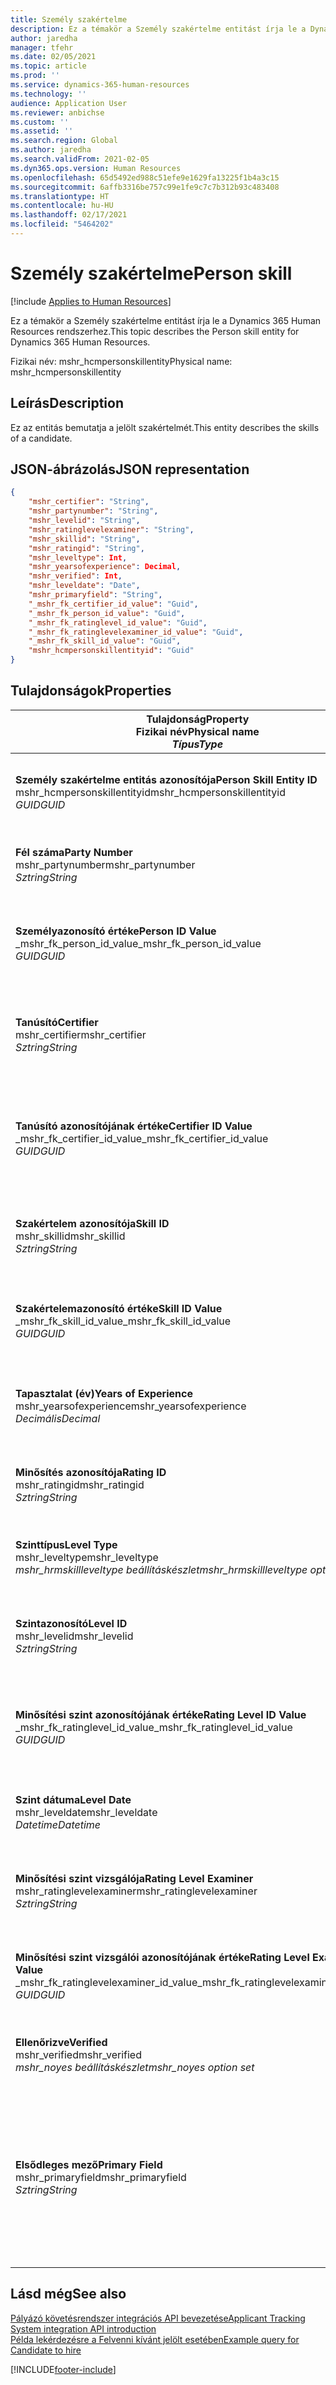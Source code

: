 ```yaml
---
title: Személy szakértelme
description: Ez a témakör a Személy szakértelme entitást írja le a Dynamics 365 Human Resources rendszerhez.
author: jaredha
manager: tfehr
ms.date: 02/05/2021
ms.topic: article
ms.prod: ''
ms.service: dynamics-365-human-resources
ms.technology: ''
audience: Application User
ms.reviewer: anbichse
ms.custom: ''
ms.assetid: ''
ms.search.region: Global
ms.author: jaredha
ms.search.validFrom: 2021-02-05
ms.dyn365.ops.version: Human Resources
ms.openlocfilehash: 65d5492ed988c51efe9e1629fa13225f1b4a3c15
ms.sourcegitcommit: 6affb3316be757c99e1fe9c7c7b312b93c483408
ms.translationtype: HT
ms.contentlocale: hu-HU
ms.lasthandoff: 02/17/2021
ms.locfileid: "5464202"
---
```

# <a name="person-skill"></a><span data-ttu-id="fc7f9-103">Személy szakértelme</span><span class="sxs-lookup"><span data-stu-id="fc7f9-103">Person skill</span></span>

[!include [Applies to Human Resources](../includes/applies-to-hr.md)]

<span data-ttu-id="fc7f9-104">Ez a témakör a Személy szakértelme entitást írja le a Dynamics 365 Human Resources rendszerhez.</span><span class="sxs-lookup"><span data-stu-id="fc7f9-104">This topic describes the Person skill entity for Dynamics 365 Human Resources.</span></span>

<span data-ttu-id="fc7f9-105">Fizikai név: mshr_hcmpersonskillentity</span><span class="sxs-lookup"><span data-stu-id="fc7f9-105">Physical name: mshr_hcmpersonskillentity</span></span>

## <a name="description"></a><span data-ttu-id="fc7f9-106">Leírás</span><span class="sxs-lookup"><span data-stu-id="fc7f9-106">Description</span></span>

<span data-ttu-id="fc7f9-107">Ez az entitás bemutatja a jelölt szakértelmét.</span><span class="sxs-lookup"><span data-stu-id="fc7f9-107">This entity describes the skills of a candidate.</span></span>

## <a name="json-representation"></a><span data-ttu-id="fc7f9-108">JSON-ábrázolás</span><span class="sxs-lookup"><span data-stu-id="fc7f9-108">JSON representation</span></span>

```json
{
    "mshr_certifier": "String",
    "mshr_partynumber": "String",
    "mshr_levelid": "String",
    "mshr_ratinglevelexaminer": "String",
    "mshr_skillid": "String",
    "mshr_ratingid": "String",
    "mshr_leveltype": Int,
    "mshr_yearsofexperience": Decimal,
    "mshr_verified": Int,
    "mshr_leveldate": "Date",
    "mshr_primaryfield": "String",
    "_mshr_fk_certifier_id_value": "Guid",
    "_mshr_fk_person_id_value": "Guid",
    "_mshr_fk_ratinglevel_id_value": "Guid",
    "_mshr_fk_ratinglevelexaminer_id_value": "Guid",
    "_mshr_fk_skill_id_value": "Guid",
    "mshr_hcmpersonskillentityid": "Guid"
}
```

## <a name="properties"></a><span data-ttu-id="fc7f9-109">Tulajdonságok</span><span class="sxs-lookup"><span data-stu-id="fc7f9-109">Properties</span></span>

| <span data-ttu-id="fc7f9-110">Tulajdonság</span><span class="sxs-lookup"><span data-stu-id="fc7f9-110">Property</span></span><br><span data-ttu-id="fc7f9-111">**Fizikai név**</span><span class="sxs-lookup"><span data-stu-id="fc7f9-111">**Physical name**</span></span><br><span data-ttu-id="fc7f9-112">**_Típus_**</span><span class="sxs-lookup"><span data-stu-id="fc7f9-112">**_Type_**</span></span> | <span data-ttu-id="fc7f9-113">Használat</span><span class="sxs-lookup"><span data-stu-id="fc7f9-113">Use</span></span> | <span data-ttu-id="fc7f9-114">Leírás</span><span class="sxs-lookup"><span data-stu-id="fc7f9-114">Description</span></span> |
| --- | --- | --- |
| <span data-ttu-id="fc7f9-115">**Személy szakértelme entitás azonosítója**</span><span class="sxs-lookup"><span data-stu-id="fc7f9-115">**Person Skill Entity ID**</span></span><br><span data-ttu-id="fc7f9-116">mshr_hcmpersonskillentityid</span><span class="sxs-lookup"><span data-stu-id="fc7f9-116">mshr_hcmpersonskillentityid</span></span><br><span data-ttu-id="fc7f9-117">*GUID*</span><span class="sxs-lookup"><span data-stu-id="fc7f9-117">*GUID*</span></span> | <span data-ttu-id="fc7f9-118">Írásvédett</span><span class="sxs-lookup"><span data-stu-id="fc7f9-118">Read-only</span></span><br><span data-ttu-id="fc7f9-119">Szükséges</span><span class="sxs-lookup"><span data-stu-id="fc7f9-119">Required</span></span> | <span data-ttu-id="fc7f9-120">Az entitásrekord rendszer által generált egyedi azonosítója.</span><span class="sxs-lookup"><span data-stu-id="fc7f9-120">System-generated unique identifier for the entity record.</span></span> |
| <span data-ttu-id="fc7f9-121">**Fél száma**</span><span class="sxs-lookup"><span data-stu-id="fc7f9-121">**Party Number**</span></span><br><span data-ttu-id="fc7f9-122">mshr_partynumber</span><span class="sxs-lookup"><span data-stu-id="fc7f9-122">mshr_partynumber</span></span><br><span data-ttu-id="fc7f9-123">*Sztring*</span><span class="sxs-lookup"><span data-stu-id="fc7f9-123">*String*</span></span> | <span data-ttu-id="fc7f9-124">Olvasás/írás</span><span class="sxs-lookup"><span data-stu-id="fc7f9-124">Read/write</span></span><br><span data-ttu-id="fc7f9-125">Szükséges</span><span class="sxs-lookup"><span data-stu-id="fc7f9-125">Required</span></span> |   <span data-ttu-id="fc7f9-126">A társított fél (személy) rekordjának azonosítója.</span><span class="sxs-lookup"><span data-stu-id="fc7f9-126">The ID of the associated party (person) record.</span></span> |
| <span data-ttu-id="fc7f9-127">**Személyazonosító értéke**</span><span class="sxs-lookup"><span data-stu-id="fc7f9-127">**Person ID Value**</span></span><br><span data-ttu-id="fc7f9-128">_mshr_fk_person_id_value</span><span class="sxs-lookup"><span data-stu-id="fc7f9-128">_mshr_fk_person_id_value</span></span><br><span data-ttu-id="fc7f9-129">*GUID*</span><span class="sxs-lookup"><span data-stu-id="fc7f9-129">*GUID*</span></span> | <span data-ttu-id="fc7f9-130">Írásvédett</span><span class="sxs-lookup"><span data-stu-id="fc7f9-130">Read-only</span></span><br><span data-ttu-id="fc7f9-131">Szükséges</span><span class="sxs-lookup"><span data-stu-id="fc7f9-131">Required</span></span><br><span data-ttu-id="fc7f9-132">Idegen kulcs: mshr_dirpersonentityid / mshr_dirpersonentity</span><span class="sxs-lookup"><span data-stu-id="fc7f9-132">Foreign key: mshr_dirpersonentityid of mshr_dirpersonentity</span></span> | <span data-ttu-id="fc7f9-133">A fél (személy) entitásrekord rendszer által generált egyedi azonosítója.</span><span class="sxs-lookup"><span data-stu-id="fc7f9-133">The system-generated identifier of the party (person) entity record.</span></span> |
| <span data-ttu-id="fc7f9-134">**Tanúsító**</span><span class="sxs-lookup"><span data-stu-id="fc7f9-134">**Certifier**</span></span><br><span data-ttu-id="fc7f9-135">mshr_certifier</span><span class="sxs-lookup"><span data-stu-id="fc7f9-135">mshr_certifier</span></span><br><span data-ttu-id="fc7f9-136">*Sztring*</span><span class="sxs-lookup"><span data-stu-id="fc7f9-136">*String*</span></span> | <span data-ttu-id="fc7f9-137">Olvasás/írás</span><span class="sxs-lookup"><span data-stu-id="fc7f9-137">Read/write</span></span><br><span data-ttu-id="fc7f9-138">Választható</span><span class="sxs-lookup"><span data-stu-id="fc7f9-138">Optional</span></span> | <span data-ttu-id="fc7f9-139">Annak a dolgozónak a személyzeti száma, aki tanúsította ezt a szakértelemet.</span><span class="sxs-lookup"><span data-stu-id="fc7f9-139">The personnel number of the worker who certified this skill.</span></span> |
| <span data-ttu-id="fc7f9-140">**Tanúsító azonosítójának értéke**</span><span class="sxs-lookup"><span data-stu-id="fc7f9-140">**Certifier ID Value**</span></span><br><span data-ttu-id="fc7f9-141">_mshr_fk_certifier_id_value</span><span class="sxs-lookup"><span data-stu-id="fc7f9-141">_mshr_fk_certifier_id_value</span></span><br><span data-ttu-id="fc7f9-142">*GUID*</span><span class="sxs-lookup"><span data-stu-id="fc7f9-142">*GUID*</span></span> | <span data-ttu-id="fc7f9-143">Írásvédett</span><span class="sxs-lookup"><span data-stu-id="fc7f9-143">Read-only</span></span><br><span data-ttu-id="fc7f9-144">Választható</span><span class="sxs-lookup"><span data-stu-id="fc7f9-144">Optional</span></span><br><span data-ttu-id="fc7f9-145">Idegen kulcs: mshr_hcmworkerentityid / mshr_hcmworkerentity</span><span class="sxs-lookup"><span data-stu-id="fc7f9-145">Foreign key: mshr_hcmworkerentityid of mshr_hcmworkerentity</span></span> | <span data-ttu-id="fc7f9-146">A szakértelmet tanúsító dolgozó dolgozói rekordjának rendszer által generált egyedi azonosítója.</span><span class="sxs-lookup"><span data-stu-id="fc7f9-146">System-generated unique identifier of the worker record for the worker who certified the skill.</span></span> |
| <span data-ttu-id="fc7f9-147">**Szakértelem azonosítója**</span><span class="sxs-lookup"><span data-stu-id="fc7f9-147">**Skill ID**</span></span><br><span data-ttu-id="fc7f9-148">mshr_skillid</span><span class="sxs-lookup"><span data-stu-id="fc7f9-148">mshr_skillid</span></span><br><span data-ttu-id="fc7f9-149">*Sztring*</span><span class="sxs-lookup"><span data-stu-id="fc7f9-149">*String*</span></span> | <span data-ttu-id="fc7f9-150">Olvasás/írás</span><span class="sxs-lookup"><span data-stu-id="fc7f9-150">Read/write</span></span><br><span data-ttu-id="fc7f9-151">Szükséges</span><span class="sxs-lookup"><span data-stu-id="fc7f9-151">Required</span></span> | <span data-ttu-id="fc7f9-152">A Human Resources rendszerben definiált szakértelem azonosítója.</span><span class="sxs-lookup"><span data-stu-id="fc7f9-152">The identifier of the skill defined in Human Resources.</span></span> |
| <span data-ttu-id="fc7f9-153">**Szakértelemazonosító értéke**</span><span class="sxs-lookup"><span data-stu-id="fc7f9-153">**Skill ID Value**</span></span><br><span data-ttu-id="fc7f9-154">_mshr_fk_skill_id_value</span><span class="sxs-lookup"><span data-stu-id="fc7f9-154">_mshr_fk_skill_id_value</span></span><br><span data-ttu-id="fc7f9-155">*GUID*</span><span class="sxs-lookup"><span data-stu-id="fc7f9-155">*GUID*</span></span> | <span data-ttu-id="fc7f9-156">Írásvédett</span><span class="sxs-lookup"><span data-stu-id="fc7f9-156">Read-only</span></span><br><span data-ttu-id="fc7f9-157">Szükséges</span><span class="sxs-lookup"><span data-stu-id="fc7f9-157">Required</span></span><br><span data-ttu-id="fc7f9-158">Idegen kulcs: mshr_hcmskillentityid / mshr_hcmskillentity</span><span class="sxs-lookup"><span data-stu-id="fc7f9-158">Foreign key: mshr_hcmskillentityid of mshr_hcmskillentity</span></span> | <span data-ttu-id="fc7f9-159">A kiválasztott szakértelem rendszer által generált azonosítója.</span><span class="sxs-lookup"><span data-stu-id="fc7f9-159">The system-generated identifier of the selected skill.</span></span> |
| <span data-ttu-id="fc7f9-160">**Tapasztalat (év)**</span><span class="sxs-lookup"><span data-stu-id="fc7f9-160">**Years of Experience**</span></span><br><span data-ttu-id="fc7f9-161">mshr_yearsofexperience</span><span class="sxs-lookup"><span data-stu-id="fc7f9-161">mshr_yearsofexperience</span></span><br><span data-ttu-id="fc7f9-162">*Decimális*</span><span class="sxs-lookup"><span data-stu-id="fc7f9-162">*Decimal*</span></span> | <span data-ttu-id="fc7f9-163">Olvasás/írás</span><span class="sxs-lookup"><span data-stu-id="fc7f9-163">Read/write</span></span><br><span data-ttu-id="fc7f9-164">Választható</span><span class="sxs-lookup"><span data-stu-id="fc7f9-164">Optional</span></span> | <span data-ttu-id="fc7f9-165">A jelölt tapasztalata években az adott szakértelemre vonatkozóan.</span><span class="sxs-lookup"><span data-stu-id="fc7f9-165">The years of experience the candidate has in this skill.</span></span> |
| <span data-ttu-id="fc7f9-166">**Minősítés azonosítója**</span><span class="sxs-lookup"><span data-stu-id="fc7f9-166">**Rating ID**</span></span><br><span data-ttu-id="fc7f9-167">mshr_ratingid</span><span class="sxs-lookup"><span data-stu-id="fc7f9-167">mshr_ratingid</span></span><br><span data-ttu-id="fc7f9-168">*Sztring*</span><span class="sxs-lookup"><span data-stu-id="fc7f9-168">*String*</span></span> | <span data-ttu-id="fc7f9-169">Olvasás/írás</span><span class="sxs-lookup"><span data-stu-id="fc7f9-169">Read/write</span></span><br><span data-ttu-id="fc7f9-170">Szükséges</span><span class="sxs-lookup"><span data-stu-id="fc7f9-170">Required</span></span> | <span data-ttu-id="fc7f9-171">A minősítési skála típusa.</span><span class="sxs-lookup"><span data-stu-id="fc7f9-171">The rating scale type.</span></span> <span data-ttu-id="fc7f9-172">Ennél az entitásnál az érték **Szakértelem**.</span><span class="sxs-lookup"><span data-stu-id="fc7f9-172">For this entity, the value is **Skills**.</span></span> |
| <span data-ttu-id="fc7f9-173">**Szinttípus**</span><span class="sxs-lookup"><span data-stu-id="fc7f9-173">**Level Type**</span></span><br><span data-ttu-id="fc7f9-174">mshr_leveltype</span><span class="sxs-lookup"><span data-stu-id="fc7f9-174">mshr_leveltype</span></span><br><span data-ttu-id="fc7f9-175">*mshr_hrmskillleveltype beállításkészlet*</span><span class="sxs-lookup"><span data-stu-id="fc7f9-175">*mshr_hrmskillleveltype option set*</span></span> | <span data-ttu-id="fc7f9-176">Olvasás/írás</span><span class="sxs-lookup"><span data-stu-id="fc7f9-176">Read/write</span></span><br><span data-ttu-id="fc7f9-177">Szükséges</span><span class="sxs-lookup"><span data-stu-id="fc7f9-177">Required</span></span> | <span data-ttu-id="fc7f9-178">A szakértelemhez rendelt szint típus szerinti kategorizálása.</span><span class="sxs-lookup"><span data-stu-id="fc7f9-178">A type categorization for the level assigned to the skill.</span></span> |
| <span data-ttu-id="fc7f9-179">**Szintazonosító**</span><span class="sxs-lookup"><span data-stu-id="fc7f9-179">**Level ID**</span></span><br><span data-ttu-id="fc7f9-180">mshr_levelid</span><span class="sxs-lookup"><span data-stu-id="fc7f9-180">mshr_levelid</span></span><br><span data-ttu-id="fc7f9-181">*Sztring*</span><span class="sxs-lookup"><span data-stu-id="fc7f9-181">*String*</span></span> | <span data-ttu-id="fc7f9-182">Olvasás/írás</span><span class="sxs-lookup"><span data-stu-id="fc7f9-182">Read/write</span></span><br><span data-ttu-id="fc7f9-183">Szükséges</span><span class="sxs-lookup"><span data-stu-id="fc7f9-183">Required</span></span> | <span data-ttu-id="fc7f9-184">A jelölt minősítési szintjének azonosítója ehhez a szakértelemhez.</span><span class="sxs-lookup"><span data-stu-id="fc7f9-184">The ID of the Rating Level the candidate has for this skill.</span></span> |
| <span data-ttu-id="fc7f9-185">**Minősítési szint azonosítójának értéke**</span><span class="sxs-lookup"><span data-stu-id="fc7f9-185">**Rating Level ID Value**</span></span><br><span data-ttu-id="fc7f9-186">_mshr_fk_ratinglevel_id_value</span><span class="sxs-lookup"><span data-stu-id="fc7f9-186">_mshr_fk_ratinglevel_id_value</span></span><br><span data-ttu-id="fc7f9-187">*GUID*</span><span class="sxs-lookup"><span data-stu-id="fc7f9-187">*GUID*</span></span> | <span data-ttu-id="fc7f9-188">Írásvédett</span><span class="sxs-lookup"><span data-stu-id="fc7f9-188">Read-only</span></span><br><span data-ttu-id="fc7f9-189">Szükséges</span><span class="sxs-lookup"><span data-stu-id="fc7f9-189">Required</span></span><br><span data-ttu-id="fc7f9-190">Idegen kulcs: mshr_hcmratinglevelentityid / mshr_hcmratinglevelentity</span><span class="sxs-lookup"><span data-stu-id="fc7f9-190">Foreign key: mshr_hcmratinglevelentityid of mshr_hcmratinglevelentity</span></span> | <span data-ttu-id="fc7f9-191">A minősítési szint rendszer által generált azonosítója.</span><span class="sxs-lookup"><span data-stu-id="fc7f9-191">The system-generated identifier of the rating level.</span></span> |
| <span data-ttu-id="fc7f9-192">**Szint dátuma**</span><span class="sxs-lookup"><span data-stu-id="fc7f9-192">**Level Date**</span></span><br><span data-ttu-id="fc7f9-193">mshr_leveldate</span><span class="sxs-lookup"><span data-stu-id="fc7f9-193">mshr_leveldate</span></span><br><span data-ttu-id="fc7f9-194">*Datetime*</span><span class="sxs-lookup"><span data-stu-id="fc7f9-194">*Datetime*</span></span> | <span data-ttu-id="fc7f9-195">Olvasás/írás</span><span class="sxs-lookup"><span data-stu-id="fc7f9-195">Read/write</span></span><br><span data-ttu-id="fc7f9-196">Szükséges</span><span class="sxs-lookup"><span data-stu-id="fc7f9-196">Required</span></span> | <span data-ttu-id="fc7f9-197">A jelölt szakértelemhez kapcsolódó minősítésének dátuma.</span><span class="sxs-lookup"><span data-stu-id="fc7f9-197">The date at which the candidate was rated in the skill.</span></span> |
| <span data-ttu-id="fc7f9-198">**Minősítési szint vizsgálója**</span><span class="sxs-lookup"><span data-stu-id="fc7f9-198">**Rating Level Examiner**</span></span><br><span data-ttu-id="fc7f9-199">mshr_ratinglevelexaminer</span><span class="sxs-lookup"><span data-stu-id="fc7f9-199">mshr_ratinglevelexaminer</span></span><br><span data-ttu-id="fc7f9-200">*Sztring*</span><span class="sxs-lookup"><span data-stu-id="fc7f9-200">*String*</span></span> | <span data-ttu-id="fc7f9-201">Olvasás/írás</span><span class="sxs-lookup"><span data-stu-id="fc7f9-201">Read/write</span></span><br><span data-ttu-id="fc7f9-202">Választható</span><span class="sxs-lookup"><span data-stu-id="fc7f9-202">Optional</span></span> | <span data-ttu-id="fc7f9-203">Annak a dolgozónak a személyzeti száma, aki a jelöltet minősítette.</span><span class="sxs-lookup"><span data-stu-id="fc7f9-203">The personnel number of the worker who rated the candidate.</span></span> |
| <span data-ttu-id="fc7f9-204">**Minősítési szint vizsgálói azonosítójának értéke**</span><span class="sxs-lookup"><span data-stu-id="fc7f9-204">**Rating Level Examiner ID Value**</span></span><br><span data-ttu-id="fc7f9-205">_mshr_fk_ratinglevelexaminer_id_value</span><span class="sxs-lookup"><span data-stu-id="fc7f9-205">_mshr_fk_ratinglevelexaminer_id_value</span></span><br><span data-ttu-id="fc7f9-206">*GUID*</span><span class="sxs-lookup"><span data-stu-id="fc7f9-206">*GUID*</span></span> | <span data-ttu-id="fc7f9-207">Írásvédett</span><span class="sxs-lookup"><span data-stu-id="fc7f9-207">Read-only</span></span><br><span data-ttu-id="fc7f9-208">Választható</span><span class="sxs-lookup"><span data-stu-id="fc7f9-208">Optional</span></span><br><span data-ttu-id="fc7f9-209">Idegen kulcs: mshr_hcmworkerentityid / mshr_hcmworkerentity</span><span class="sxs-lookup"><span data-stu-id="fc7f9-209">Foreign key: mshr_hcmworkerentityid of mshr_hcmworkerentity</span></span> | <span data-ttu-id="fc7f9-210">A jelölt szakértelmét vizsgáló dolgozó rendszer által generált azonosítója.</span><span class="sxs-lookup"><span data-stu-id="fc7f9-210">The system-generated identifier of the worker who examined the candidate’s skill level.</span></span> |
| <span data-ttu-id="fc7f9-211">**Ellenőrizve**</span><span class="sxs-lookup"><span data-stu-id="fc7f9-211">**Verified**</span></span><br><span data-ttu-id="fc7f9-212">mshr_verified</span><span class="sxs-lookup"><span data-stu-id="fc7f9-212">mshr_verified</span></span><br><span data-ttu-id="fc7f9-213">*mshr_noyes beállításkészlet*</span><span class="sxs-lookup"><span data-stu-id="fc7f9-213">*mshr_noyes option set*</span></span> | <span data-ttu-id="fc7f9-214">Olvasás/írás</span><span class="sxs-lookup"><span data-stu-id="fc7f9-214">Read/write</span></span><br><span data-ttu-id="fc7f9-215">Szükséges</span><span class="sxs-lookup"><span data-stu-id="fc7f9-215">Required</span></span> | <span data-ttu-id="fc7f9-216">Jelzi, hogy a felmért szakértelem szintjét ellenőrizték.</span><span class="sxs-lookup"><span data-stu-id="fc7f9-216">Indicates whether the assessed skill level has been verified.</span></span> |
| <span data-ttu-id="fc7f9-217">**Elsődleges mező**</span><span class="sxs-lookup"><span data-stu-id="fc7f9-217">**Primary Field**</span></span><br><span data-ttu-id="fc7f9-218">mshr_primaryfield</span><span class="sxs-lookup"><span data-stu-id="fc7f9-218">mshr_primaryfield</span></span><br><span data-ttu-id="fc7f9-219">*Sztring*</span><span class="sxs-lookup"><span data-stu-id="fc7f9-219">*String*</span></span> | <span data-ttu-id="fc7f9-220">Írásvédett</span><span class="sxs-lookup"><span data-stu-id="fc7f9-220">Read-only</span></span><br><span data-ttu-id="fc7f9-221">Szükséges</span><span class="sxs-lookup"><span data-stu-id="fc7f9-221">Required</span></span> | <span data-ttu-id="fc7f9-222">Az entitásrekord azonosítójaként használandó mező.</span><span class="sxs-lookup"><span data-stu-id="fc7f9-222">Field to be used as an identifier of the entity record.</span></span> <span data-ttu-id="fc7f9-223">A fél számának, a szinttípusnak, a szakértelem azonosítójának és a szint dátumának a kombinációja.</span><span class="sxs-lookup"><span data-stu-id="fc7f9-223">Combination of party number, level type, skill ID, and level date.</span></span> |

## <a name="see-also"></a><span data-ttu-id="fc7f9-224">Lásd még</span><span class="sxs-lookup"><span data-stu-id="fc7f9-224">See also</span></span>

[<span data-ttu-id="fc7f9-225">Pályázó követésrendszer integrációs API bevezetése</span><span class="sxs-lookup"><span data-stu-id="fc7f9-225">Applicant Tracking System integration API introduction</span></span>](hr-admin-integration-ats-api-introduction.md)<br>
[<span data-ttu-id="fc7f9-226">Példa lekérdezésre a Felvenni kívánt jelölt esetében</span><span class="sxs-lookup"><span data-stu-id="fc7f9-226">Example query for Candidate to hire</span></span>](hr-admin-integration-ats-api-candidate-to-hire-example-query.md)



[!INCLUDE[footer-include](../includes/footer-banner.md)]